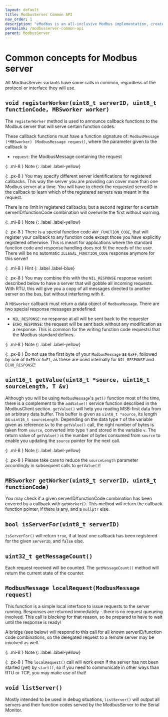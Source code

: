 ```yaml
---
layout: default
title: ModbusServer Common API
nav_order: 1
description: "eModbus is an all-inclusive Modbus implementation, created for ESP32 and Arduino"
permalink: /modbusserver-common-api
parent: ModbusServer
---
```


# Common concepts for Modbus server

All ModbusServer variants have some calls in common, regardless of the protocol or interface they will use.

## `void registerWorker(uint8_t serverID, uint8_t functionCode, MBSworker worker)`
The `registerWorker` method is used to announce callback functions to the Modbus server that will serve certain function codes.

These callback functions must have a function signature of:
`ModbusMessage (*MBSworker) (ModbusMessage request)`,
where the parameter given to the callback is 
- `request`: the ModbusMessage containing the request

{: .ml-8 }
Note
{: .label .label-yellow}

{: .px-8 }
You may specify different server identifications for registered callbacks. This way the server you are providing can cover more than one Modbus server at a time. You will have to check the requested serverID in the callback to learn which of the registered servers was meant in the request.

There is no limit in registered callbacks, but a second register for a certain serverID/functionCode combination will overwrite the first without warning.

{: .ml-8 }
Note
{: .label .label-yellow}

{: .px-8 }
There is a special function code `ANY_FUNCTION_CODE`, that will register your callback to any function code except those you have explicitly registered otherwise.
This is meant for applications where the standard function code and response handling does not fit the needs of the user.
There will be no automatic `ILLEGAL_FUNCTION_CODE` response anymore for this server!

{: .ml-8 }
Hint
{: .label .label-blue}

{: .px-8 }
You may combine this with the `NIL_RESPONSE` response variant described below to have a server that will gobble all incoming requests.
With RTU, this will give you a copy of all messages directed to another server on the bus, but without interfering with it.

A `MBSworker` callback must return a data object of `ModbusMessage`. 
There are two special response messages predefined:
- `NIL_RESPONSE`: no response at all will be sent back to the requester
- `ECHO_RESPONSE`: the request will be sent back without any modification as a response. 
This is common for the writing function code requestsi that the Modbus standard defines.

{: .ml-8 }
Note
{: .label .label-yellow}

{: .px-8 }
Do not use the first byte of your `ModbusMessage` as `0xFF`, followed by one of `0xF0` or `0xF1`, as these are used internally for `NIL_RESPONSE` and `ECHO_RESPONSE`!

## `uint16_t getValue(uint8_t *source, uint16_t sourceLength, T &v)`
Although you will be using `ModbusMessage`'s `get()` function most of the time, there is a complement to the `addValue()` service function described in the ModbusClient section.
`getValue()` will help you reading MSB-first data from an arbitrary data buffer.
This buffer is given as `uint8_t *source`, its length as `uint16_t sourceLength`.
Depending on the data type `T` of the variable given as reference `&v` to the `getValue()` call, the right number of bytes is taken from `source`, converted into type `T` and stored in the variable `v`.
The return value of `getValue()` is the number of bytes consumed from `source` to enable you updating the `source` pointer for the next call.

{: .ml-8 }
Note
{: .label .label-yellow}

{: .px-8 }
Please take care to reduce the `sourceLength` parameter accordingly in subsequent calls to `getValue()`!

## `MBSworker getWorker(uint8_t serverID, uint8_t functionCode)`
You may check if a given serverID/functionCode combination has been covered by a callback with `getWorker()`. This method will return the callback function pointer, if there is any, and a `nullptr` else.

## `bool isServerFor(uint8_t serverID)`
`isServerFor()` will return `true`, if at least one callback has been registered for the given `serverID`, and `false` else.

## `uint32_t getMessageCount()`
Each request received will be counted. The `getMessageCount()` method will return the current state of the counter.

## `ModbusMessage localRequest(ModbusMessage request)`
This function is a simple local interface to issue requests to the server running. Responses are returned immediately - there is no request queueing involved. This call is *blocking* for that reason, so be prepared to have to wait until the response is ready!

A bridge (see below) will respond to this call for all known serverID/function code combinations, so the delegated request to a remote server may be involved as well.

{: .ml-8 }
Note
{: .label .label-yellow}

{: .px-8 }
The `localRequest()` call will work even if the server has not been started (yet) by `start()`, so if you need to communicate in other ways than RTU or TCP, you may make use of that!

## `void listServer()`
Mostly intended to be used in debug situations, `listServer()` will output all servers and their function codes served by the ModbusServer to the Serial Monitor.
